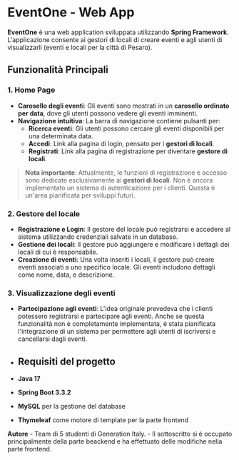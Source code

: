 # EventOne - Web App

**EventOne** è una web application sviluppata utilizzando **Spring Framework**. L'applicazione consente ai gestori di locali di creare eventi e agli utenti di visualizzarli (eventi e locali per la città di Pesaro).

## Funzionalità Principali

### 1. Home Page
- **Carosello degli eventi**: Gli eventi sono mostrati in un **carosello ordinato per data**, dove gli utenti possono vedere gli eventi imminenti.
- **Navigazione intuitiva**: La barra di navigazione contiene pulsanti per:
  - **Ricerca eventi**: Gli utenti possono cercare gli eventi disponibili per una determinata data.
  - **Accedi**: Link alla pagina di login, pensato per i **gestori di locali**.
  - **Registrati**: Link alla pagina di registrazione per diventare **gestore di locali**.

> **Nota importante**: Attualmente, le funzioni di registrazione e accesso sono dedicate esclusivamente ai **gestori di locali**. Non è ancora implementato un sistema di autenticazione per i clienti. Questa è un'area pianificata per sviluppi futuri.

### 2. Gestore del locale
- **Registrazione e Login**: Il gestore del locale può registrarsi e accedere al sistema utilizzando credenziali salvate in un database.
- **Gestione dei locali**: Il gestore può aggiungere e modificare i dettagli dei locali di cui è responsabile.
- **Creazione di eventi**: Una volta inseriti i locali, il gestore può creare eventi associati a uno specifico locale. Gli eventi includono dettagli come nome, data, e descrizione.

  
### 3. Visualizzazione degli eventi
- **Partecipazione agli eventi**: L'idea originale prevedeva che i clienti potessero registrarsi e partecipare agli eventi. Anche se questa funzionalità non è completamente implementata, è stata pianificata l'integrazione di un sistema per permettere agli utenti di iscriversi e cancellarsi dagli eventi.

- ## Requisiti del progetto

- **Java 17**
- **Spring Boot 3.3.2**
- **MySQL** per la gestione del database
- **Thymeleaf** come motore di template per la parte frontend

**Autore** - Team di 5 studenti di Generation Italy. 
           - Il sottoscritto si è occupato principalmente della parte beackend e ha effettuato delle modifiche nella parte frontend.
